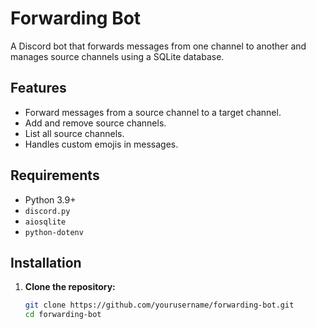 # Forwarding Bot

A Discord bot that forwards messages from one channel to another and manages source channels using a SQLite database.

## Features

- Forward messages from a source channel to a target channel.
- Add and remove source channels.
- List all source channels.
- Handles custom emojis in messages.

## Requirements

- Python 3.9+
- `discord.py`
- `aiosqlite`
- `python-dotenv`

## Installation

1. **Clone the repository:**
   ```sh
   git clone https://github.com/yourusername/forwarding-bot.git
   cd forwarding-bot